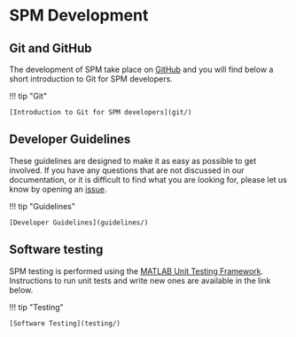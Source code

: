 # SPM Development

## Git and GitHub

The development of SPM take place on [GitHub](https://github.com/spm/) and you will find below a short introduction to Git for SPM developers.

!!! tip "Git"

    [Introduction to Git for SPM developers](git/)

## Developer Guidelines

These guidelines are designed to make it as easy as possible to get involved. If you have any questions that are not discussed in our documentation, or it is difficult to find what you are looking for, please let us know by opening an [issue](https://github.com/spm/spm/issues).

!!! tip "Guidelines"

    [Developer Guidelines](guidelines/)

## Software testing

SPM testing is performed using the [MATLAB Unit Testing Framework](https://www.mathworks.com/help/matlab/matlab-unit-test-framework.html). Instructions to run unit tests and write new ones are available in the link below.

!!! tip "Testing"

    [Software Testing](testing/)
